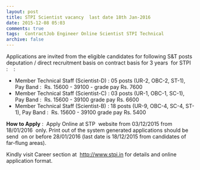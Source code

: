 ```yaml
---
layout: post
title: STPI Scientist vacancy  last date 18th Jan-2016   
date: 2015-12-08 05:03
comments: true
tags:  ContractJob Engineer Online Scientist STPI Technical 
archive: false
---
```

Applications are invited from the eligible candidates for following S&T posts deputation / direct recruitment basis on contract basis for 3 years  for STPI :    :

- Member Technical Staff (Scientist-D) : 05 posts (UR-2, OBC-2, ST-1), Pay Band :  Rs. 15600 - 39100 - grade pay Rs. 7600 
- Member Technical Staff (Scientist-C) : 03 posts (UR-1, OBC-1, SC-1), Pay Band :  Rs. 15600 - 39100 grade pay Rs. 6600
- Member Technical Staff (Scientist-B) : 18 posts (UR-9, OBC-4, SC-4, ST-1), Pay Band :  Rs. 15600 - 39100 grade pay Rs. 5400

**How to Apply** :  Apply Online at STP  website from 03/12/2015 from 18/01/2016  only. Print out of the system generated applications should be send  on or before 28/01/2016 (last date is 18/12/2015 from candidates of far-flung areas).

Kindly visit Career section at  <http://www.stpi.in> for details and online application format.



